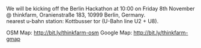 We will be kicking off the Berlin Hackathon at 10:00 on Friday 8th November @ thinkfarm, Oranienstraße 183, 10999 Berlin, Germany.<br> nearest u-bahn station: Kottbusser tor (U-Bahn line U2 + U8).

OSM Map:    http://bit.ly/thinkfarm-osm
Google Map: http://bit.ly/thinkfarm-gmap